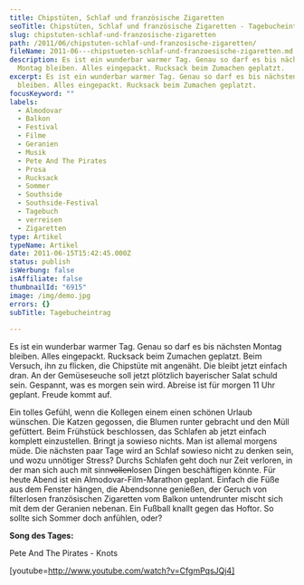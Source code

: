 ```yaml
---
title: Chipstüten, Schlaf und französische Zigaretten
seoTitle: Chipstüten, Schlaf und französische Zigaretten - Tagebucheintrag
slug: chipstuten-schlaf-und-franzosische-zigaretten
path: /2011/06/chipstuten-schlaf-und-franzosische-zigaretten/
fileName: 2011-06---chipstueten-schlaf-und-franzoesische-zigaretten.md
description: Es ist ein wunderbar warmer Tag. Genau so darf es bis nächsten
  Montag bleiben. Alles eingepackt. Rucksack beim Zumachen geplatzt.
excerpt: Es ist ein wunderbar warmer Tag. Genau so darf es bis nächsten Montag
  bleiben. Alles eingepackt. Rucksack beim Zumachen geplatzt.
focusKeyword: ""
labels:
  - Almodovar
  - Balkon
  - Festival
  - Filme
  - Geranien
  - Musik
  - Pete And The Pirates
  - Prosa
  - Rucksack
  - Sommer
  - Southside
  - Southside-Festival
  - Tagebuch
  - verreisen
  - Zigaretten
type: Artikel
typeName: Artikel
date: 2011-06-15T15:42:45.000Z
status: publish
isWerbung: false
isAffiliate: false
thumbnailId: "6915"
image: /img/demo.jpg
errors: {}
subTitle: Tagebucheintrag
  
---
```


Es ist ein wunderbar warmer Tag. Genau so darf es bis nächsten Montag bleiben.
Alles eingepackt. Rucksack beim Zumachen geplatzt. Beim Versuch, ihn zu flicken,
die Chipstüte mit angenäht. Die bleibt jetzt einfach dran. An der Gemüseseuche
soll jetzt plötzlich bayerischer Salat schuld sein. Gespannt, was es morgen sein
wird. Abreise ist für morgen 11 Uhr geplant. Freude kommt auf.

Ein tolles Gefühl, wenn die Kollegen einem einen schönen Urlaub wünschen. Die
Katzen gegossen, die Blumen runter gebracht und den Müll gefüttert. Beim
Frühstück beschlossen, das Schlafen ab jetzt einfach komplett einzustellen.
Bringt ja sowieso nichts. Man ist allemal morgens müde. Die nächsten paar Tage
wird an Schlaf sowieso nicht zu denken sein, und wozu unnötiger Stress? Durchs
Schlafen geht doch nur Zeit verloren, in der man sich auch mit
sinn<del>vollen</del>losen Dingen beschäftigen könnte. Für heute Abend ist ein
Almodovar-Film-Marathon geplant. Einfach die Füße aus dem Fenster hängen, die
Abendsonne genießen, der Geruch von filterlosen französischen Zigaretten vom
Balkon untendrunter mischt sich mit dem der Geranien nebenan. Ein Fußball knallt
gegen das Hoftor. So sollte sich Sommer doch anfühlen, oder?

**Song des Tages:**

Pete And The Pirates - Knots

[youtube=http://www.youtube.com/watch?v=CfgmPqsJQj4]

  